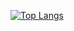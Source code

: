 [![Top Langs](https://github-readme-stats.vercel.app/api/top-langs/?username=ZaheerAli12134&layout=compact&theme=radical&hide_border=true&hide=html,css)](https://github.com/anuraghazra/github-readme-stats)
